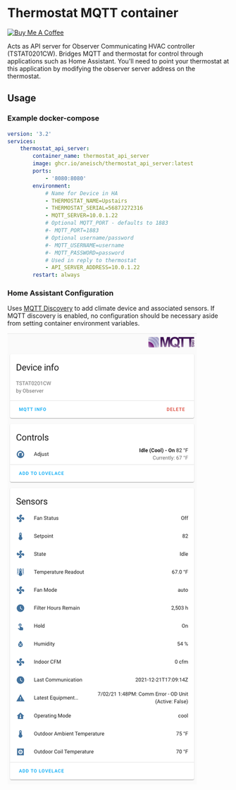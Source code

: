 # Thermostat MQTT container
<a href="https://www.buymeacoffee.com/aneisch" target="_blank"><img src="https://cdn.buymeacoffee.com/buttons/default-black.png" width="150px" height="35px" alt="Buy Me A Coffee" style="height: 35px !important;width: 150px !important;" ></a><br>

Acts as API server for Observer Communicating HVAC controller (TSTAT0201CW). Bridges MQTT and thermostat for control through applications such as Home Assistant. You'll need to point your thermostat at this application by modifying the observer server address on the thermostat.

## Usage

### Example docker-compose

```yaml
version: '3.2'
services:
    thermostat_api_server:
        container_name: thermostat_api_server
        image: ghcr.io/aneisch/thermostat_api_server:latest
        ports:
            - '8080:8080'
        environment:
            # Name for Device in HA
            - THERMOSTAT_NAME=Upstairs
            - THERMOSTAT_SERIAL=5687J272316
            - MQTT_SERVER=10.0.1.22
            # Optional MQTT_PORT - defaults to 1883
            #- MQTT_PORT=1883
            # Optional username/password
            #- MQTT_USERNAME=username
            #- MQTT_PASSWORD=password
            # Used in reply to thermostat
            - API_SERVER_ADDRESS=10.0.1.22 
        restart: always
```
### Home Assistant Configuration

Uses [MQTT Discovery](https://www.home-assistant.io/docs/mqtt/discovery/) to add climate device and associated sensors. If MQTT discovery is enabled, no configuration should be necessary aside from setting container environment variables.  

![Home Assistant Entities](entities.png)
